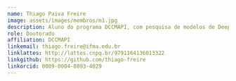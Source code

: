 ```yaml
---
name: Thiago Paiva Freire
image: assets/images/membros/m1.jpg
description: Aluno do programa DCCMAPI, com pesquisa de modelos de Deep Learning aplicados à segmentação de Imagens Médicas.
role: Doutorado
affiliation: DCCMAPI
linkemail: thiago.freire@ifma.edu.br
linklattes: http://lattes.cnpq.br/9791164136013322
linkgithub: https://github.com/thiago-freire
linkorcid: 0009-0004-8093-4029
---
```


